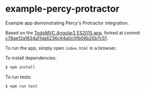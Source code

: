 # example-percy-protractor
Example app demonstrating Percy's Protractor integration.

Based on the [TodoMVC Angular2 ES2015
app](https://github.com/tastejs/todomvc/tree/gh-pages/examples/angular2_es2015), forked at commit
[c78ae12a1834a11da6236c64a0c0fb06b20b7c51](https://github.com/tastejs/todomvc/tree/c78ae12a1834a11da6236c64a0c0fb06b20b7c51).

To run the app, simply open `index.html` in a browser.

To install dependencies:
```bash
$ npm install
```

To run tests:
```bash
$ npm run test
```
